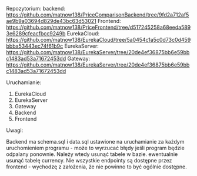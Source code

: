 Repozytorium:
backend: https://github.com/matnow138/PriceComparisonBackend/tree/9fd2a712af5ae9b9a03694d829de43bc63d53021
Frontend: https://github.com/matnow138/PriceFrontend/tree/d517245258a68eeda5893e6289cfeacfbcc9249b
EurekaCloud: https://github.com/matnow138/EurekaCloud/tree/5a0454c1a5c0d73c0d459bbba53443ec74f61b9c
EurekaServer: https://github.com/matnow138/EurekaServer/tree/20de4ef36875bb6e59bbc1483ad53a71672453dd
Gateway: https://github.com/matnow138/EurekaServer/tree/20de4ef36875bb6e59bbc1483ad53a71672453dd

Uruchamianie:

1. EurekaCloud
2. EurekaServer
3. Gateway
4. Backend
5. Frontend

Uwagi:

Backend ma schema.sql i data.sql ustawione na uruchamianie za każdym uruchomieniem programu - może to wyrzucać błędy jeśli program będzie odpalany ponownie.
Należy wtedy usunąć tabele w bazie. ewentualnie usunąć tabelę currency.
Nie wszystkie endpointy są dostępne przez frontend - wychodzę z założenia, że nie powinno to być ogólnie dostępne.

